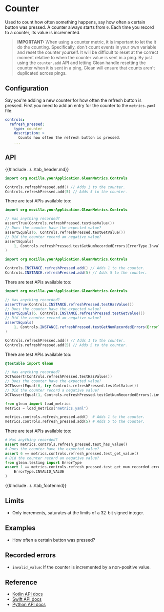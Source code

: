 # Counter

Used to count how often something happens, say how often a certain button was pressed. A counter always starts from `0`. Each time you record to a counter, its value is incremented.

> **IMPORTANT:** When using a counter metric, it is important to let the it do the counting. Specifically, don't count events in your own variable and reset the counter yourself.  It will be difficult to reset at the correct moment relative to when the counter value is sent in a ping. By just using the `counter.add` API and letting Glean handle resetting the counter when it is sent in a ping, Glean will ensure that counts aren't duplicated across pings.

## Configuration

Say you're adding a new counter for how often the refresh button is pressed. First you need to add an entry for the counter to the `metrics.yaml` file:

```YAML
controls:
  refresh_pressed:
    type: counter
    description: >
      Counts how often the refresh button is pressed.
    ...
```

## API

{{#include ../../tab_header.md}}

<div data-lang="Kotlin" class="tab">

```Kotlin
import org.mozilla.yourApplication.GleanMetrics.Controls

Controls.refreshPressed.add() // Adds 1 to the counter.
Controls.refreshPressed.add(5) // Adds 5 to the counter.
```

There are test APIs available too:

```Kotlin
import org.mozilla.yourApplication.GleanMetrics.Controls

// Was anything recorded?
assertTrue(Controls.refreshPressed.testHasValue())
// Does the counter have the expected value?
assertEquals(6, Controls.refreshPressed.testGetValue())
// Did the counter record an negative value?
assertEquals(
    1, Controls.refreshPressed.testGetNumRecordedErrors(ErrorType.InvalidValue)
)
```

</div>

<div data-lang="Java" class="tab">

```Java
import org.mozilla.yourApplication.GleanMetrics.Controls

Controls.INSTANCE.refreshPressed.add() // Adds 1 to the counter.
Controls.INSTANCE.refreshPressed.add(5) // Adds 5 to the counter.
```

There are test APIs available too:

```Java
import org.mozilla.yourApplication.GleanMetrics.Controls

// Was anything recorded?
assertTrue(Controls.INSTANCE.refreshPressed.testHasValue())
// Does the counter have the expected value?
assertEquals(6, Controls.INSTANCE.refreshPressed.testGetValue())
// Did the counter record an negative value?
assertEquals(
    1, Controls.INSTANCE.refreshPressed.testGetNumRecordedErrors(ErrorType.InvalidValue)
)
```

</div>

<div data-lang="Swift" class="tab">

```Swift
Controls.refreshPressed.add() // Adds 1 to the counter.
Controls.refreshPressed.add(5) // Adds 5 to the counter.
```

There are test APIs available too:

```Swift
@testable import Glean

// Was anything recorded?
XCTAssert(Controls.refreshPressed.testHasValue())
// Does the counter have the expected value?
XCTAssertEqual(6, try Controls.refreshPressed.testGetValue())
// Did the counter record a negative value?
XCTAssertEqual(1, Controls.refreshPressed.testGetNumRecordedErrors(.invalidValue))
```

</div>

<div data-lang="Python" class="tab">

```Python
from glean import load_metrics
metrics = load_metrics("metrics.yaml")

metrics.controls.refresh_pressed.add()  # Adds 1 to the counter.
metrics.controls.refresh_pressed.add(5) # Adds 5 to the counter.
```

There are test APIs available too:

```Python
# Was anything recorded?
assert metrics.controls.refresh_pressed.test_has_value()
# Does the counter have the expected value?
assert 6 == metrics.controls.refresh_pressed.test_get_value()
# Did the counter record an negative value?
from glean.testing import ErrorType
assert 1 == metrics.controls.refresh_pressed.test_get_num_recorded_errors(
    ErrorType.INVALID_VALUE
)
```

</div>

{{#include ../../tab_footer.md}}

## Limits

* Only increments, saturates at the limits of a 32-bit signed integer.

## Examples

* How often a certain button was pressed?

## Recorded errors

* `invalid_value`: If the counter is incremented by a non-positive value.

## Reference

* [Kotlin API docs](../../../javadoc/glean/mozilla.telemetry.glean.private/-counter-metric-type/index.html)
* [Swift API docs](../../../swift/Classes/CounterMetricType.html)
* [Python API docs](../../../python/glean/metrics/counter.html)
